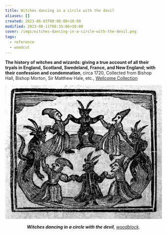 ```yaml
---
title: Witches dancing in a circle with the devil
aliases: []
created: 2023-06-03T00:00:00+10:00
modified: 2023-08-11T08:35:06+10:00
cover: /imgs/witches-dancing-in-a-circle-with-the-devil.png
tags:
  - reference
  - woodcut
---
```


**The history of witches and wizards: giving a true account of all their tryals in England, Scotland, Swedeland, France, and New England; with their confession and condemnation**, circa 1720, Collected from Bishop Hall, Bishop Morton, Sir Matthew Hale, etc., [Wellcome Collection](https://wellcomecollection.org/works/abkab8tq/images?id=a3nuy2zq)

![Witches dancing in a circle with the devil](imgs/witches-dancing-in-a-circle-with-the-devil.png)
*<center>**Witches dancing in a circle with the devil**, [woodblock](notes/woodblock).</center>*